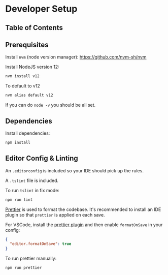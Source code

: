 # Developer Setup

## Table of Contents

## Prerequisites

Install `nvm` (node version manager): https://github.com/nvm-sh/nvm

Install NodeJS version 12:

```bash
nvm install v12
```

To default to v12

```bash
nvm alias default v12
```

If you can do `node -v` you should be all set.

## Dependencies

Install dependencies:

```bash
npm install
```

## Editor Config & Linting

An `.editorconfig` is included so your IDE should pick up the rules.

A `.tslint` file is included.

To run `tslint` in fix mode:

```bash
npm run lint
```

[Prettier](https://prettier.io/) is used to format the codebase. It's recommended to install an IDE plugin so that `prettier` is applied on each save.

For VSCode, install the [prettier plugin](https://marketplace.visualstudio.com/items?itemName=esbenp.prettier-vscode) and then enable `formatOnSave` in your config:

```json
{
  "editor.formatOnSave": true
}
```

To run prettier manually:

```bash
npm run prettier
```
